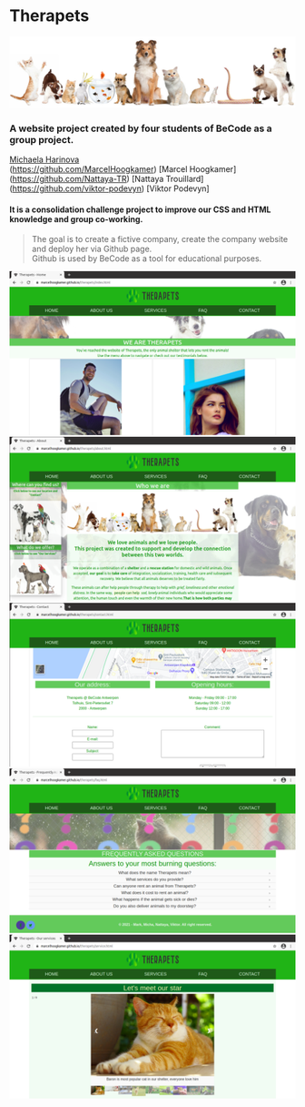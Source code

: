 # Therapets

![Image of animals](img/all-pets.jpeg)

### A website project created by four students of BeCode as a group project.

>
[Michaela Harinova](https://github.com/mharin)  
(https://github.com/MarcelHoogkamer) [Marcel Hoogkamer]   
(https://github.com/Nattaya-TR) [Nattaya Trouillard] 
(https://github.com/viktor-podevyn) [Viktor Podevyn]  

#### It is a consolidation challenge project to improve our CSS and HTML knowledge and group co-working.
> The goal is to create a fictive company, create the company website and deploy her via Github page.\
Github is used by BeCode as a tool for educational purposes.


![Screenshot HOME page](img/INDEX.png)
![Screenshot ABOUT page](img/ABOUT.png)
![Screenshot CONTACT page](img/CONTACT.png)
![Screenshot FAQ page](img/FAQ.png)
![Screenshot SERVICE page](img/SERVICE.png)


